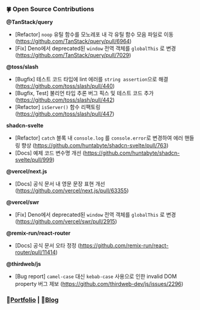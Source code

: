 ### 🍀 Open Source Contributions

**@TanStack/query**
- [Refactor] `noop` 유틸 함수를 모노레포 내 각 유틸 함수 모음 파일로 이동 (https://github.com/TanStack/query/pull/6964)
- [Fix] Deno에서 deprecated된 `window` 전역 객체를 `globalThis` 로 변경 (https://github.com/TanStack/query/pull/7029)

**@toss/slash**
- [Bugfix] 테스트 코드 타입에 lint 에러를 `string assertion`으로 해결 (https://github.com/toss/slash/pull/440)
- [Bugfix, Test] 불리언 타입 추론 버그 픽스 및 테스트 코드 추가 (https://github.com/toss/slash/pull/442)
- [Refactor] `isServer()` 함수 리팩토링 (https://github.com/toss/slash/pull/447)

**shadcn-svelte**
- [Refactor] `catch` 블록 내 `console.log` 를 `console.error`로 변경하여 에러 핸들링 향상 (https://github.com/huntabyte/shadcn-svelte/pull/763)
- [Docs] 예제 코드 변수명 개선 (https://github.com/huntabyte/shadcn-svelte/pull/999)

**@vercel/next.js**
- [Docs] 공식 문서 내 영문 문장 표현 개선 (https://github.com/vercel/next.js/pull/63355)

**@vercel/swr**
- [Fix] Deno에서 deprecated된 `window` 전역 객체를 `globalThis` 로 변경 (https://github.com/vercel/swr/pull/2915)

**@remix-run/react-router**
- [Docs] 공식 문서 오타 정정 (https://github.com/remix-run/react-router/pull/11414)

**@thirdweb/js**
- [Bug report] `camel-case` 대신 `kebab-case` 사용으로 인한 invalid DOM property 버그 제보 (https://github.com/thirdweb-dev/js/issues/2296)

### 🌈[Portfolio](https://sollee-dev.notion.site/0066c9b8cfa04a7abbb4277ce8b63181) | 📔[Blog](https://dev.to/solleedata)

